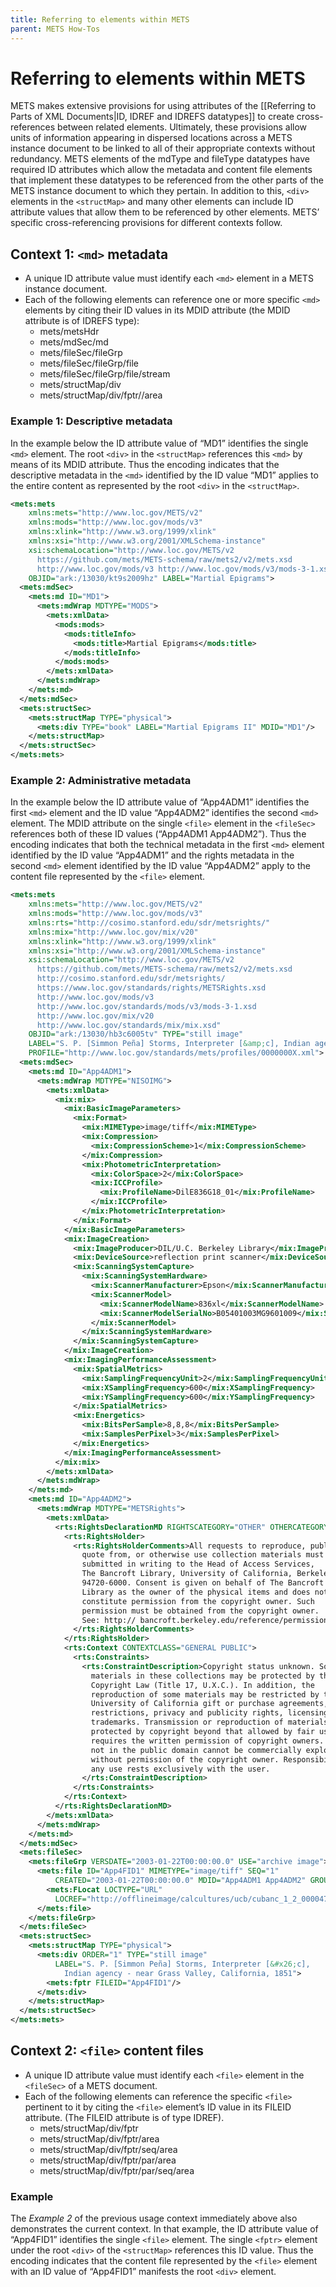 ```yaml
---
title: Referring to elements within METS
parent: METS How-Tos
---
```

# Referring to elements within METS

METS makes extensive provisions for using attributes of the [[Referring to Parts of XML Documents|ID, IDREF and IDREFS datatypes]] to create cross-references between related elements. Ultimately, these provisions allow units of information appearing in dispersed locations across a METS instance document to be linked to all of their appropriate contexts without redundancy. METS elements of the mdType and fileType datatypes have required ID attributes which allow the metadata and content file elements that implement these datatypes to be referenced from the other parts of the METS instance document to which they pertain. In addition to this, ``<div>`` elements in the ``<structMap>`` and many other elements can include ID attribute values that allow them to be referenced by other elements. METS’ specific cross-referencing provisions for different contexts follow.

## Context 1: ``<md>`` metadata

* A unique ID attribute value must identify each ``<md>`` element in a METS instance document.
* Each of the following elements can reference one or more specific ``<md>`` elements by citing their ID values in its MDID attribute (the MDID attribute is of IDREFS type):
  * mets/metsHdr
  * mets/mdSec/md
  * mets/fileSec/fileGrp
  * mets/fileSec/fileGrp/file
  * mets/fileSec/fileGrp/file/stream 
  * mets/structMap/div
  * mets/structMap/div/fptr//area

### Example 1: Descriptive metadata

In the example below the ID attribute value of “MD1” identifies the single ``<md>`` element. The root `<div>` in the `<structMap>` references this `<md>` by means of its MDID attribute. Thus the encoding indicates that the descriptive metadata in the `<md>` identified by the ID value “MD1” applies to the entire content as represented by the root `<div>` in the `<structMap>`.
```xml
<mets:mets
    xmlns:mets="http://www.loc.gov/METS/v2"
    xmlns:mods="http://www.loc.gov/mods/v3"
    xmlns:xlink="http://www.w3.org/1999/xlink"
    xmlns:xsi="http://www.w3.org/2001/XMLSchema-instance"
    xsi:schemaLocation="http://www.loc.gov/METS/v2
      https://github.com/mets/METS-schema/raw/mets2/v2/mets.xsd
      http://www.loc.gov/mods/v3 http://www.loc.gov/mods/v3/mods-3-1.xsd"
    OBJID="ark:/13030/kt9s2009hz" LABEL="Martial Epigrams">
  <mets:mdSec>
    <mets:md ID="MD1">
      <mets:mdWrap MDTYPE="MODS">
        <mets:xmlData>
          <mods:mods>
            <mods:titleInfo>
              <mods:title>Martial Epigrams</mods:title>
            </mods:titleInfo>
          </mods:mods>
        </mets:xmlData>
      </mets:mdWrap>
    </mets:md>
  </mets:mdSec>
  <mets:structSec>
    <mets:structMap TYPE="physical">
      <mets:div TYPE="book" LABEL="Martial Epigrams II" MDID="MD1"/>
    </mets:structMap>
  </mets:structSec>
</mets:mets>
```
### Example 2: Administrative metadata

In the example below the ID attribute value of “App4ADM1” identifies the first `<md>` element and the ID value “App4ADM2” identifies the second `<md>` element. The MDID attribute on the single `<file>` element in the `<fileSec>` references both of these ID values (“App4ADM1 App4ADM2”). Thus the encoding indicates that both the technical metadata in the first `<md>` element identified by the ID value “App4ADM1” and the rights metadata in the second `<md>` element identified by the ID value “App4ADM2” apply to the content file represented by the `<file>` element.

```xml
<mets:mets
    xmlns:mets="http://www.loc.gov/METS/v2"
    xmlns:mods="http://www.loc.gov/mods/v3"
    xmlns:rts="http://cosimo.stanford.edu/sdr/metsrights/"
    xmlns:mix="http://www.loc.gov/mix/v20"
    xmlns:xlink="http://www.w3.org/1999/xlink"
    xmlns:xsi="http://www.w3.org/2001/XMLSchema-instance"
    xsi:schemaLocation="http://www.loc.gov/METS/v2
      https://github.com/mets/METS-schema/raw/mets2/v2/mets.xsd 
      http://cosimo.stanford.edu/sdr/metsrights/
      https://www.loc.gov/standards/rights/METSRights.xsd
      http://www.loc.gov/mods/v3
      http://www.loc.gov/standards/mods/v3/mods-3-1.xsd
      http://www.loc.gov/mix/v20
      http://www.loc.gov/standards/mix/mix.xsd"
    OBJID="ark:/13030/hb3c6005tv" TYPE="still image"
    LABEL="S. P. [Simmon Peña] Storms, Interpreter [&amp;c], Indian agency - near Grass Valley, California, 1851"
    PROFILE="http://www.loc.gov/standards/mets/profiles/0000000X.xml">
  <mets:mdSec>
    <mets:md ID="App4ADM1">
      <mets:mdWrap MDTYPE="NISOIMG">
        <mets:xmlData>
          <mix:mix>
            <mix:BasicImageParameters>
              <mix:Format>
                <mix:MIMEType>image/tiff</mix:MIMEType>
                <mix:Compression>
                  <mix:CompressionScheme>1</mix:CompressionScheme>
                </mix:Compression>
                <mix:PhotometricInterpretation>
                  <mix:ColorSpace>2</mix:ColorSpace>
                  <mix:ICCProfile>
                    <mix:ProfileName>DilE836G18_01</mix:ProfileName>
                  </mix:ICCProfile>
                </mix:PhotometricInterpretation>
              </mix:Format>
            </mix:BasicImageParameters>
            <mix:ImageCreation>
              <mix:ImageProducer>DIL/U.C. Berkeley Library</mix:ImageProducer>
              <mix:DeviceSource>reflection print scanner</mix:DeviceSource>
              <mix:ScanningSystemCapture>
                <mix:ScanningSystemHardware>
                  <mix:ScannerManufacturer>Epson</mix:ScannerManufacturer>
                  <mix:ScannerModel>
                    <mix:ScannerModelName>836xl</mix:ScannerModelName>
                    <mix:ScannerModelSerialNo>B05401003MG9601009</mix:ScannerModelSerialNo>
                  </mix:ScannerModel>
                </mix:ScanningSystemHardware>
              </mix:ScanningSystemCapture>
            </mix:ImageCreation>
            <mix:ImagingPerformanceAssessment>
              <mix:SpatialMetrics>
                <mix:SamplingFrequencyUnit>2</mix:SamplingFrequencyUnit>
                <mix:XSamplingFrequency>600</mix:XSamplingFrequency>
                <mix:YSamplingFrequency>600</mix:YSamplingFrequency>
              </mix:SpatialMetrics>
              <mix:Energetics>
                <mix:BitsPerSample>8,8,8</mix:BitsPerSample>
                <mix:SamplesPerPixel>3</mix:SamplesPerPixel>
              </mix:Energetics>
            </mix:ImagingPerformanceAssessment>
          </mix:mix>
        </mets:xmlData>
      </mets:mdWrap>
    </mets:md>
    <mets:md ID="App4ADM2">
      <mets:mdWrap MDTYPE="METSRights">
        <mets:xmlData>
          <rts:RightsDeclarationMD RIGHTSCATEGORY="OTHER" OTHERCATEGORYTYPE="UNKNOWN">
            <rts:RightsHolder>
              <rts:RightsHolderComments>All requests to reproduce, publish,
                quote from, or otherwise use collection materials must be
                submitted in writing to the Head of Access Services,
                The Bancroft Library, University of California, Berkeley
                94720-6000. Consent is given on behalf of The Bancroft
                Library as the owner of the physical items and does not
                constitute permission from the copyright owner. Such
                permission must be obtained from the copyright owner.
                See: http:// bancroft.berkeley.edu/reference/permissions.html
              </rts:RightsHolderComments>
            </rts:RightsHolder>
            <rts:Context CONTEXTCLASS="GENERAL PUBLIC">
              <rts:Constraints>
                <rts:ConstraintDescription>Copyright status unknown. Some
                  materials in these collections may be protected by the U.S.
                  Copyright Law (Title 17, U.X.C.). In addition, the
                  reproduction of some materials may be restricted by terms of
                  University of California gift or purchase agreements, donor
                  restrictions, privacy and publicity rights, licensing and
                  trademarks. Transmission or reproduction of materials
                  protected by copyright beyond that allowed by fair use
                  requires the written permission of copyright owners. Works
                  not in the public domain cannot be commercially exploited
                  without permission of the copyright owner. Responsibility for
                  any use rests exclusively with the user.
                </rts:ConstraintDescription>
              </rts:Constraints>
            </rts:Context>
          </rts:RightsDeclarationMD>
        </mets:xmlData>
      </mets:mdWrap>
    </mets:md>
  </mets:mdSec>
  <mets:fileSec>
    <mets:fileGrp VERSDATE="2003-01-22T00:00:00.0" USE="archive image">
      <mets:file ID="App4FID1" MIMETYPE="image/tiff" SEQ="1"
          CREATED="2003-01-22T00:00:00.0" MDID="App4ADM1 App4ADM2" GROUPID="GID1">
        <mets:FLocat LOCTYPE="URL"
          LOCREF="http://offlineimage/calcultures/ucb/cubanc_1_2_00004722a.tif"/>
      </mets:file>
    </mets:fileGrp>
  </mets:fileSec>
  <mets:structSec>
    <mets:structMap TYPE="physical">
      <mets:div ORDER="1" TYPE="still image"
          LABEL="S. P. [Simmon Peña] Storms, Interpreter [&#x26;c],
            Indian agency - near Grass Valley, California, 1851">
        <mets:fptr FILEID="App4FID1"/>
      </mets:div>
    </mets:structMap>
  </mets:structSec>
</mets:mets>
```
## Context 2: `<file>` content files

* A unique ID attribute value must identify each `<file>` element in the `<fileSec>` of a METS document.
* Each of the following elements can reference the specific `<file>` pertinent to it by citing the `<file>` element’s ID value in its FILEID attribute. (The FILEID attribute is of type IDREF).
  * mets/structMap/div/fptr
  * mets/structMap/div/fptr/area
  * mets/structMap/div/fptr/seq/area
  * mets/structMap/div/fptr/par/area
  * mets/structMap/div/fptr/par/seq/area
### Example
The _Example 2_ of the previous usage context immediately above also demonstrates the current context. In that example, the ID attribute value of “App4FID1” identifies the single `<file>` element. The single `<fptr>` element under the root `<div>` of the `<structMap>` references this ID value. Thus the encoding indicates that the content file represented by the `<file>` element with an ID value of “App4FID1” manifests the root `<div>` element.
